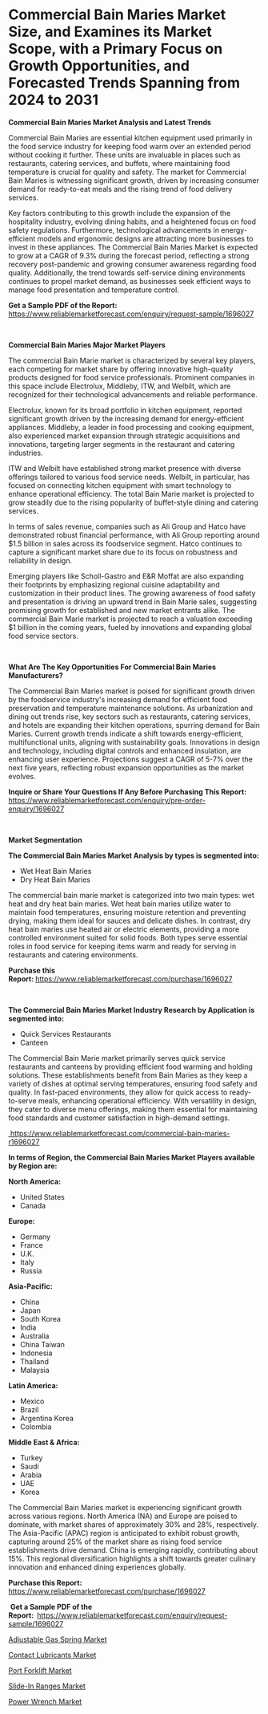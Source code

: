 <p><h1>Commercial Bain Maries Market Size, and Examines its Market Scope, with a Primary Focus on Growth Opportunities, and Forecasted Trends Spanning from 2024 to 2031</h1></p><p><strong>Commercial Bain Maries Market Analysis and Latest Trends</strong></p>
<p><p>Commercial Bain Maries are essential kitchen equipment used primarily in the food service industry for keeping food warm over an extended period without cooking it further. These units are invaluable in places such as restaurants, catering services, and buffets, where maintaining food temperature is crucial for quality and safety. The market for Commercial Bain Maries is witnessing significant growth, driven by increasing consumer demand for ready-to-eat meals and the rising trend of food delivery services. </p><p>Key factors contributing to this growth include the expansion of the hospitality industry, evolving dining habits, and a heightened focus on food safety regulations. Furthermore, technological advancements in energy-efficient models and ergonomic designs are attracting more businesses to invest in these appliances. The Commercial Bain Maries Market is expected to grow at a CAGR of 9.3% during the forecast period, reflecting a strong recovery post-pandemic and growing consumer awareness regarding food quality. Additionally, the trend towards self-service dining environments continues to propel market demand, as businesses seek efficient ways to manage food presentation and temperature control.</p></p>
<p><strong>Get a Sample PDF of the Report:&nbsp;</strong> <a href="https://www.reliablemarketforecast.com/enquiry/request-sample/1696027?utm_campaign=1124&utm_medium=2&utm_source=Github&utm_content=ia&utm_term=19102024&utm_id=commercial-bain-maries">https://www.reliablemarketforecast.com/enquiry/request-sample/1696027</a></p>
<p>&nbsp;</p>
<p><strong>Commercial Bain Maries Major Market Players</strong></p>
<p><p>The commercial Bain Marie market is characterized by several key players, each competing for market share by offering innovative high-quality products designed for food service professionals. Prominent companies in this space include Electrolux, Middleby, ITW, and Welbilt, which are recognized for their technological advancements and reliable performance.</p><p>Electrolux, known for its broad portfolio in kitchen equipment, reported significant growth driven by the increasing demand for energy-efficient appliances. Middleby, a leader in food processing and cooking equipment, also experienced market expansion through strategic acquisitions and innovations, targeting larger segments in the restaurant and catering industries.</p><p>ITW and Welbilt have established strong market presence with diverse offerings tailored to various food service needs. Welbilt, in particular, has focused on connecting kitchen equipment with smart technology to enhance operational efficiency. The total Bain Marie market is projected to grow steadily due to the rising popularity of buffet-style dining and catering services.</p><p>In terms of sales revenue, companies such as Ali Group and Hatco have demonstrated robust financial performance, with Ali Group reporting around $1.5 billion in sales across its foodservice segment. Hatco continues to capture a significant market share due to its focus on robustness and reliability in design.</p><p>Emerging players like Scholl-Gastro and E&R Moffat are also expanding their footprints by emphasizing regional cuisine adaptability and customization in their product lines. The growing awareness of food safety and presentation is driving an upward trend in Bain Marie sales, suggesting promising growth for established and new market entrants alike. The commercial Bain Marie market is projected to reach a valuation exceeding $1 billion in the coming years, fueled by innovations and expanding global food service sectors.</p></p>
<p>&nbsp;</p>
<p><strong>What Are The Key Opportunities For Commercial Bain Maries Manufacturers?</strong></p>
<p><p>The Commercial Bain Maries market is poised for significant growth driven by the foodservice industry's increasing demand for efficient food preservation and temperature maintenance solutions. As urbanization and dining out trends rise, key sectors such as restaurants, catering services, and hotels are expanding their kitchen operations, spurring demand for Bain Maries. Current growth trends indicate a shift towards energy-efficient, multifunctional units, aligning with sustainability goals. Innovations in design and technology, including digital controls and enhanced insulation, are enhancing user experience. Projections suggest a CAGR of 5-7% over the next five years, reflecting robust expansion opportunities as the market evolves.</p></p>
<p><strong>Inquire or Share Your Questions If Any Before Purchasing This Report:</strong> <a href="https://www.reliablemarketforecast.com/enquiry/pre-order-enquiry/1696027?utm_campaign=1124&utm_medium=2&utm_source=Github&utm_content=ia&utm_term=19102024&utm_id=commercial-bain-maries">https://www.reliablemarketforecast.com/enquiry/pre-order-enquiry/1696027</a></p>
<p>&nbsp;</p>
<p><strong>Market Segmentation</strong></p>
<p><strong>The Commercial Bain Maries Market Analysis by types is segmented into:</strong></p>
<p><ul><li>Wet Heat Bain Maries</li><li>Dry Heat Bain Maries</li></ul></p>
<p><p>The commercial bain marie market is categorized into two main types: wet heat and dry heat bain maries. Wet heat bain maries utilize water to maintain food temperatures, ensuring moisture retention and preventing drying, making them ideal for sauces and delicate dishes. In contrast, dry heat bain maries use heated air or electric elements, providing a more controlled environment suited for solid foods. Both types serve essential roles in food service for keeping items warm and ready for serving in restaurants and catering environments.</p></p>
<p><strong>Purchase this Report:&nbsp;</strong><a href="https://www.reliablemarketforecast.com/purchase/1696027?utm_campaign=1124&utm_medium=2&utm_source=Github&utm_content=ia&utm_term=19102024&utm_id=commercial-bain-maries">https://www.reliablemarketforecast.com/purchase/1696027</a></p>
<p>&nbsp;</p>
<p><strong>The Commercial Bain Maries Market Industry Research by Application is segmented into:</strong></p>
<p><ul><li>Quick Services Restaurants</li><li>Canteen</li></ul></p>
<p><p>The Commercial Bain Marie market primarily serves quick service restaurants and canteens by providing efficient food warming and holding solutions. These establishments benefit from Bain Maries as they keep a variety of dishes at optimal serving temperatures, ensuring food safety and quality. In fast-paced environments, they allow for quick access to ready-to-serve meals, enhancing operational efficiency. With versatility in design, they cater to diverse menu offerings, making them essential for maintaining food standards and customer satisfaction in high-demand settings.</p></p>
<p><a href="https://www.reliablemarketforecast.com/commercial-bain-maries-r1696027?utm_campaign=1124&utm_medium=2&utm_source=Github&utm_content=ia&utm_term=19102024&utm_id=commercial-bain-maries">&nbsp;https://www.reliablemarketforecast.com/commercial-bain-maries-r1696027</a></p>
<p><strong>In terms of Region, the Commercial Bain Maries Market Players available by Region are:</strong></p>
<p>
    <p> <strong> North America: </strong>
        <ul>
            <li>United States</li>
            <li>Canada</li>
        </ul>
        </p> 
    <p> <strong> Europe: </strong>
        <ul>
            <li>Germany</li>
            <li>France</li>
            <li>U.K.</li>
            <li>Italy</li>
            <li>Russia</li>
        </ul>
        </p> 
    <p> <strong> Asia-Pacific: </strong>
        <ul>
            <li>China</li>
            <li>Japan</li>
            <li>South Korea</li>
            <li>India</li>
            <li>Australia</li>
            <li>China Taiwan</li>
            <li>Indonesia</li>
            <li>Thailand</li>
            <li>Malaysia</li>
        </ul>
        </p> 
    <p> <strong> Latin America: </strong>
        <ul>
            <li>Mexico</li>
            <li>Brazil</li>
            <li>Argentina Korea</li>
            <li>Colombia</li>
        </ul>
        </p> 
    <p> <strong> Middle East & Africa: </strong>
        <ul>
            <li>Turkey</li>
            <li>Saudi</li>
            <li>Arabia</li>
            <li>UAE</li>
            <li>Korea</li>
        </ul>
    </p>
    </p>
<p><p>The Commercial Bain Maries market is experiencing significant growth across various regions. North America (NA) and Europe are poised to dominate, with market shares of approximately 30% and 28%, respectively. The Asia-Pacific (APAC) region is anticipated to exhibit robust growth, capturing around 25% of the market share as rising food service establishments drive demand. China is emerging rapidly, contributing about 15%. This regional diversification highlights a shift towards greater culinary innovation and enhanced dining experiences globally.</p></p>
<p><strong>Purchase this Report: </strong><a href="https://www.reliablemarketforecast.com/purchase/1696027?utm_campaign=1124&utm_medium=2&utm_source=Github&utm_content=ia&utm_term=19102024&utm_id=commercial-bain-maries">https://www.reliablemarketforecast.com/purchase/1696027</a></p>
<p>&nbsp;<strong>Get a Sample PDF of the Report:&nbsp;&nbsp;</strong><a href="https://www.reliablemarketforecast.com/enquiry/request-sample/1696027?utm_campaign=1124&utm_medium=2&utm_source=Github&utm_content=ia&utm_term=19102024&utm_id=commercial-bain-maries">https://www.reliablemarketforecast.com/enquiry/request-sample/1696027</a></p>
<p><strong></strong></p>
<p><p><a href="https://www.linkedin.com/pulse/evolution-adjustable-gas-spring-market-key-shifts-flzjf?utm_campaign=1124&utm_medium=2&utm_source=Github&utm_content=ia&utm_term=19102024&utm_id=commercial-bain-maries">Adjustable Gas Spring Market</a></p><p><a href="https://github.com/bailee2qhthar/Market-Research-Report-List-1/blob/main/contact-lubricants-market.md?utm_campaign=1124&utm_medium=2&utm_source=Github&utm_content=ia&utm_term=19102024&utm_id=commercial-bain-maries">Contact Lubricants Market</a></p><p><a href="https://www.linkedin.com/pulse/port-forklift-market-report-product-type-end-use-application-dpnsf?utm_campaign=1124&utm_medium=2&utm_source=Github&utm_content=ia&utm_term=19102024&utm_id=commercial-bain-maries">Port Forklift Market</a></p><p><a href="https://github.com/nenitafam9o0/Market-Research-Report-List-1/blob/main/slide-in-ranges-market.md?utm_campaign=1124&utm_medium=2&utm_source=Github&utm_content=ia&utm_term=19102024&utm_id=commercial-bain-maries">Slide-In Ranges Market</a></p><p><a href="https://issuu.com/reportprime-2/docs/power-wrench-market-size-2030.pptx_0e6ac712ff8e13?utm_campaign=1124&utm_medium=2&utm_source=Github&utm_content=ia&utm_term=19102024&utm_id=commercial-bain-maries">Power Wrench Market</a></p></p>